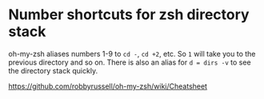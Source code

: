 # Number shortcuts for zsh directory stack

oh-my-zsh aliases numbers 1-9 to `cd -`, `cd +2`, etc. So `1` will take you to the previous directory and so on. There is also an alias for `d = dirs -v` to see the directory stack quickly.

https://github.com/robbyrussell/oh-my-zsh/wiki/Cheatsheet
